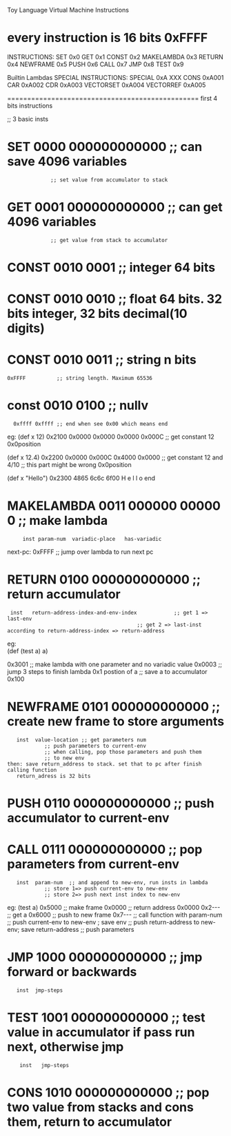 Toy Language Virtual Machine Instructions

every instruction is 16 bits
0xFFFF
===============================================
INSTRUCTIONS:
SET        0x0
GET        0x1
CONST      0x2
MAKELAMBDA 0x3
RETURN 	   0x4
NEWFRAME   0x5
PUSH 	   0x6
CALL 	   0x7
JMP 	   0x8
TEST 	   0x9

Builtin Lambdas
SPECIAL INSTRUCTIONS:
SPECIAL    0xA XXX
	   CONS       0xA001
	   CAR        0xA002
	   CDR        0xA003
	   VECTORSET  0xA004
	   VECTORREF  0xA005


================================================
first 4 bits instructions

;; 3 basic insts
# SET 0000 000000000000 ;; can save 4096 variables
    	 	      ;; set value from accumulator to stack

# GET 0001 000000000000 ;; can get  4096 variables
    	 	      ;; get value from stack to accumulator

# CONST 0010 0001       ;; integer  64 bits
# CONST 0010 0010       ;; float    64 bits. 32 bits integer, 32 bits decimal(10 digits)
# CONST 0010 0011 	;; string   n bits
  	0xFFFF          ;; string length. Maximum 65536
# const 0010 0100	;; nullv
      0xffff 0xffff ;; end when see 0x00 which means end

eg:
(def x 12)
0x2100 0x0000 0x0000 0x0000 0x000C ;; get constant 12
0x0position

(def x 12.4)
0x2200 0x0000 0x000C 0x4000 0x0000 ;; get constant 12 and 4/10
       	      	     	    	   ;; this part might be wrong
0x0position

(def x "Hello")
0x2300 4865 6c6c 6f00 
       H e  l l  o end


# MAKELAMBDA 0011 000000      00000            0     ;; make lambda
  	     inst param-num  variadic-place   has-variadic
next-pc: 0xFFFF ;; jump over lambda to run next pc  
# RETURN 0100 000000000000				      ;; return accumulator
  	 inst   return-address-index-and-env-index            ;; get 1 => last-env 
			                        	      ;; get 2 => last-inst according to return-address-index => return-address
eg:	     
(def (test a) a)

0x3001 ;; make lambda with one parameter and no variadic value
0x0003 ;; jump 3 steps to finish lambda
0x1 postion of a  ;; save a to accumulator
0x100
# NEWFRAME 0101 000000000000    ;; create new frame to store arguments 
  	   inst  value-location ;; get parameters num
	   	 		;; push parameters to current-env
				;; when calling, pop those parameters and push them
				;; to new env
	then: save return_address to stack. set that to pc after finish calling function
	   return_adress is 32 bits

# PUSH     0110 000000000000    ;; push accumulator to current-env
# CALL     0111 000000000000    ;; pop parameters from current-env
  	   inst	 param-num 	;; and append to new-env, run insts in lambda
  	   			;; store 1=> push current-env to new-env
				;; store 2=> push next inst index to new-env

eg:
	(test a)
	0x5000 ;; make frame
	0x0000 ;; return address
	0x0000 
	0x2--- ;; get a
	0x6000 ;; push to new frame
	0x7--- ;; call function with param-num
		;; push current-env to new-env ; save env
		;; push return-address to new-env; save return-address
		;; push parameters
	


# JMP 1000 000000000000 ;; jmp forward or backwards
       inst  jmp-steps
# TEST 1001 000000000000 ;; test value in accumulator if pass run next, otherwise jmp
       	inst   jmp-steps

# CONS 1010 000000000000 ;; pop two value from stacks and cons them, return to accumulator




